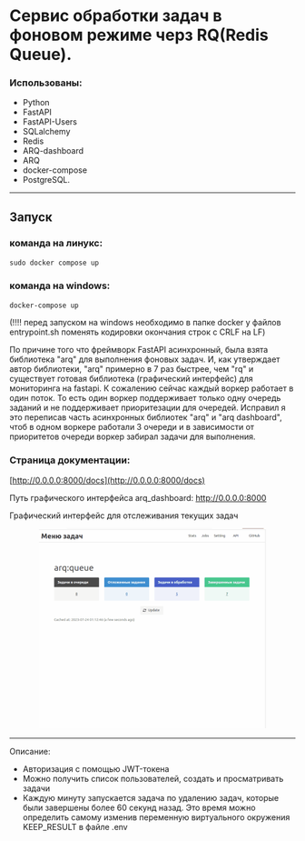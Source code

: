 # Сервис обработки задач в фоновом режиме черз RQ(Redis Queue).

### Использованы:
- Python
- FastAPI
- FastAPI-Users
- SQLalchemy
- Redis
- ARQ-dashboard
- ARQ
- docker-compose
- PostgreSQL.
***
##  Запуск
### команда на линукс:
    sudo docker compose up 
### команда на windows:
    docker-compose up

(!!!! перед запуском на windows необходимо в папке docker у файлов entrypoint.sh поменять кодировки окончания строк с CRLF на LF)



По причине того что фреймворк FastAPI асинхронный, была взята библиотека "arq" для выполнения фоновых задач. 
И, как утверждает автор библиотеки, 
"arq" примерно в 7 раз быстрее, чем "rq" и существует готовая библиотека (графический интерфейс) 
для мониторинга на fastapi.
К сожалению сейчас каждый воркер работает в один поток. То есть один воркер поддерживает 
только одну очередь заданий и не поддерживает приоритезации для очередей. Исправил я это
переписав часть асинхронных библиотек "arq" и "arq dashboard", чтоб в одном воркере работали 3 очереди и в 
зависимости от приоритетов очереди воркер забирал задачи для выполнения. 



### Cтраница документации:
[http://0.0.0.0:8000/docs](http://0.0.0.0:8000/docs)

Путь графического интерфейса arq_dashboard: http://0.0.0.0:8000


Графический интерфейс для отслеживания текущих задач
<p style="width: 400px; margin: 0 auto;">
  <img src="arq_dashboard_pages.gif" alt="FastAPI arq_dashboard">
</p>


***
Описание:
- Авторизация с помощью JWT-токена
- Можно получить список пользователей, создать и просматривать задачи
- Каждую минуту запускается задача по удалению задач, которые были завершены более 60 секунд назад. 
Это время можно определить самому изменив переменную виртуального окружения KEEP_RESULT в файле .env
